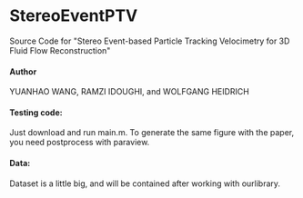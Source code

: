 # StereoEventPTV
Source Code for "Stereo Event-based Particle Tracking Velocimetry for 3D Fluid Flow Reconstruction"

#### Author

YUANHAO WANG, RAMZI IDOUGHI, and WOLFGANG HEIDRICH

#### Testing code:

Just download and run main.m. To generate the same figure with the paper, you need postprocess with paraview.

#### Data:

Dataset is a little big, and will be contained after working with ourlibrary.


